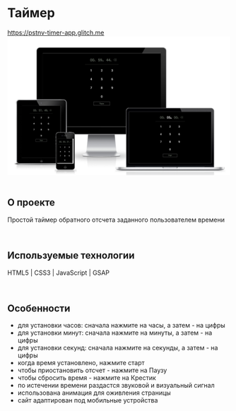 <h1> Таймер </h1>
<a href="https://pstnv-timer-app.glitch.me/"> https://pstnv-timer-app.glitch.me </a>

<div align="center">
  <img src="src/pics/preview.png">
</div>
<br>

<h2> О проекте </h2>
<p> Простой таймер обратного отсчета заданного пользователем времени </p>
<br>

<h2> Используемые технологии </h2>
<p> HTML5 | CSS3 | JavaScript | GSAP</p>
<br>

<h2>Особенности</h2>
<ul>
  <li> для установки часов: сначала нажмите на часы, а затем - на цифры </li>
  <li> для установки минут: сначала нажмите на минуты, а затем - на цифры </li>
  <li> для установки секунд: сначала нажмите на секунды, а затем - на цифры </li>
  <li> когда время установлено, нажмите старт </li>
  <li> чтобы приостановить отсчет - нажмите на Паузу </li>
  <li> чтобы сбросить время - нажмите на Крестик </li>
  <li> по истечении времени раздастся звуковой и визуальный сигнал </li>
  <li> использована анимация для оживления страницы </li>
  <li> сайт адаптирован под мобильные устройства </li>
</ul>

